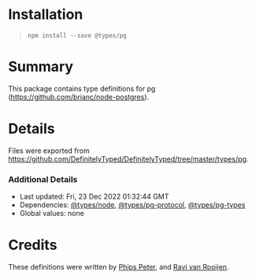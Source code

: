 # Installation
> `npm install --save @types/pg`

# Summary
This package contains type definitions for pg (https://github.com/brianc/node-postgres).

# Details
Files were exported from https://github.com/DefinitelyTyped/DefinitelyTyped/tree/master/types/pg.

### Additional Details
 * Last updated: Fri, 23 Dec 2022 01:32:44 GMT
 * Dependencies: [@types/node](https://npmjs.com/package/@types/node), [@types/pg-protocol](https://npmjs.com/package/@types/pg-protocol), [@types/pg-types](https://npmjs.com/package/@types/pg-types)
 * Global values: none

# Credits
These definitions were written by [Phips Peter](https://github.com/pspeter3), and [Ravi van Rooijen](https://github.com/HoldYourWaffle).
